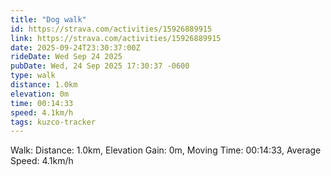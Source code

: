 ```yaml
---
title: "Dog walk"
id: https://strava.com/activities/15926889915
link: https://strava.com/activities/15926889915
date: 2025-09-24T23:30:37:00Z
rideDate: Wed Sep 24 2025
pubDate: Wed, 24 Sep 2025 17:30:37 -0600
type: walk
distance: 1.0km
elevation: 0m
time: 00:14:33
speed: 4.1km/h
tags: kuzco-tracker
---
```

Walk: Distance: 1.0km, Elevation Gain: 0m, Moving Time: 00:14:33, Average Speed: 4.1km/h
